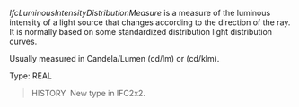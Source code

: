 _IfcLuminousIntensityDistributionMeasure_ is a measure of the luminous intensity of a light source that changes according to the direction of the ray. It is normally based on some standardized distribution light distribution curves.

Usually measured in Candela/Lumen (cd/lm) or (cd/klm).

Type: REAL

> HISTORY&nbsp; New type in IFC2x2.
